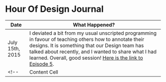 # Hour Of Design Journal

| Date  | What Happened? |
| ------------- | ------------- |
| July 15th, 2015  | I deviated a bit from my usual unscripted programming in favour of teaching others how to annotate their designs. It is something that our Design team has talked about recently, and I wanted to share what I had learned. Overall, good session! [Here is the link to Episode 5](https://www.youtube.com/watch?v=PsooCuxTfCY).
<!--| Content Cell  | Content Cell  |-->